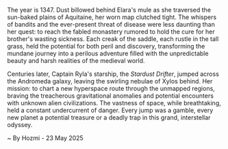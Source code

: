 
The year is 1347.  Dust billowed behind Elara's mule as she traversed the sun-baked plains of Aquitaine, her worn map clutched tight.  The whispers of bandits and the ever-present threat of disease were less daunting than her quest: to reach the fabled monastery rumored to hold the cure for her brother's wasting sickness. Each creak of the saddle, each rustle in the tall grass, held the potential for both peril and discovery, transforming the mundane journey into a perilous adventure filled with the unpredictable beauty and harsh realities of the medieval world.


Centuries later, Captain Ryla's starship, the *Stardust Drifter*, jumped across the Andromeda galaxy, leaving the swirling nebulae of Xylos behind.  Her mission: to chart a new hyperspace route through the unmapped regions, braving the treacherous gravitational anomalies and potential encounters with unknown alien civilizations. The vastness of space, while breathtaking, held a constant undercurrent of danger. Every jump was a gamble, every new planet a potential treasure or a deadly trap in this grand, interstellar odyssey.

~ By Hozmi - 23 May 2025
